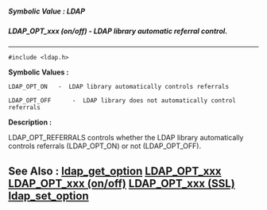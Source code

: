 ##### Symbolic Value : LDAP
##### LDAP_OPT_xxx (on/off) - LDAP library automatic referral control.
---
```
#include <ldap.h>
```

**Symbolic Values :**

	LDAP_OPT_ON	  -  LDAP library automatically controls referrals

	LDAP_OPT_OFF	  -  LDAP library does not automatically control referrals


**Description :**

LDAP_OPT_REFERRALS controls whether the LDAP library automatically controls referrals (LDAP_OPT_ON) or not (LDAP_OPT_OFF).


**See Also :**
[ldap_get_option](/domino-c-api-docs/reference/Func/ldap_get_option)
[LDAP_OPT_xxx](/domino-c-api-docs/reference/Symb/LDAP_OPT_xxx)
[LDAP_OPT_xxx (on/off)](/domino-c-api-docs/reference/Symb/LDAP_OPT_xxx (on/off))
[LDAP_OPT_xxx (SSL)](/domino-c-api-docs/reference/Symb/LDAP_OPT_xxx (SSL))
[ldap_set_option](/domino-c-api-docs/reference/Func/ldap_set_option)
---
